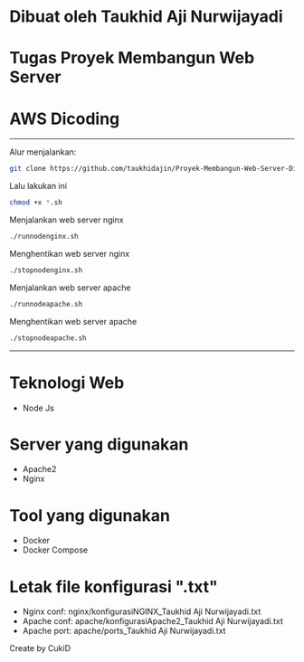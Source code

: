 # Dibuat oleh Taukhid Aji Nurwijayadi
# Tugas Proyek Membangun Web Server
# AWS Dicoding
---
Alur menjalankan:
```sh
git clone https://github.com/taukhidajin/Proyek-Membangun-Web-Server-Dicoding-AWS---Taukhid-Aji-Nurwijayadi.git
```
Lalu lakukan ini
```sh
chmod +x *.sh
```
Menjalankan web server nginx
```sh
./runnodenginx.sh
```
Menghentikan web server nginx
```sh
./stopnodenginx.sh
```
Menjalankan web server apache
```sh
./runnodeapache.sh
```
Menghentikan web server apache
```sh
./stopnodeapache.sh
```
---

# Teknologi Web
- Node Js

# Server yang digunakan
- Apache2
- Nginx

# Tool yang digunakan
- Docker
- Docker Compose

# Letak file konfigurasi ".txt"
- Nginx conf: nginx/konfigurasiNGINX_Taukhid Aji Nurwijayadi.txt
- Apache conf: apache/konfigurasiApache2_Taukhid Aji Nurwijayadi.txt
- Apache port: apache/ports_Taukhid Aji Nurwijayadi.txt

Create by CukiD